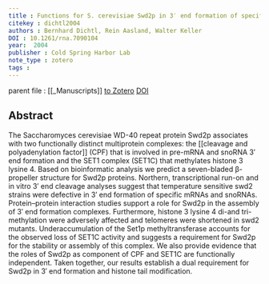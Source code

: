 ```yaml
---
title : Functions for S. cerevisiae Swd2p in 3′ end formation of specific mRNAs and snoRNAs and global histone 3 lysine 4 methylation
citekey : dichtl2004
authors : Bernhard Dichtl, Rein Aasland, Walter Keller
DOI : 10.1261/rna.7090104
year:  2004
publisher : Cold Spring Harbor Lab
note_type : zotero
tags : 
---
```

parent file : [[_Manuscripts]]
[to Zotero](zotero://select/items/@dichtl2004) [DOI](https://doi.org/10.1261/rna.7090104)

Abstract
---
The Saccharomyces cerevisiae WD-40 repeat protein Swd2p associates with two functionally distinct multiprotein complexes: the [[cleavage and polyadenylation factor]] (CPF) that is involved in pre-mRNA and snoRNA 3′ end formation and the SET1 complex (SET1C) that methylates histone 3 lysine 4. Based on bioinformatic analysis we predict a seven-bladed β-propeller structure for Swd2p proteins. Northern, transcriptional run-on and in vitro 3′ end cleavage analyses suggest that temperature sensitive swd2 strains were defective in 3′ end formation of specific mRNAs and snoRNAs. Protein–protein interaction studies support a role for Swd2p in the assembly of 3′ end formation complexes. Furthermore, histone 3 lysine 4 di-and tri-methylation were adversely affected and telomeres were shortened in swd2 mutants. Underaccumulation of the Set1p methyltransferase accounts for the observed loss of SET1C activity and suggests a requirement for Swd2p for the stability or assembly of this complex. We also provide evidence that the roles of Swd2p as component of CPF and SET1C are functionally independent. Taken together, our results establish a dual requirement for Swd2p in 3′ end formation and histone tail modification.
